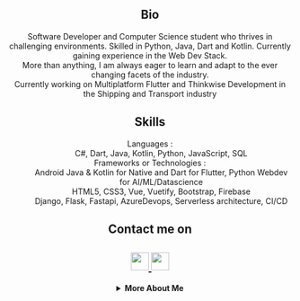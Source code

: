 

<!--
**ultimaterex/ultimaterex** is a ✨ _special_ ✨ repository because its `README.md` (this file) appears on your GitHub profile.

Here are some ideas to get you started:

- 🔭 I’m currently working on ...
- 🌱 I’m currently learning ...
- 👯 I’m looking to collaborate on ...
- 🤔 I’m looking for help with ...
- 💬 Ask me about ...
- 📫 How to reach me: ...
- 😄 Pronouns: ...
- ⚡ Fun fact: ...
-->


<html>
   <body>
      <h2 align="center">Bio</h2>
      <p align="center">
        Software Developer and Computer Science student who thrives in challenging environments. Skilled in Python, Java, Dart and Kotlin. Currently gaining experience in the Web Dev Stack.
        <br>
        More than anything, I am always eager to learn and adapt to the ever changing facets of the industry.
         <br>Currently working on Multiplatform Flutter and Thinkwise Development in the Shipping and Transport industry
        <br>
      </p>
      <h2 align="center">Skills</h2>
      <dl align="center">
         <dt>Languages :</dt>
         <dd>C#, Dart, Java, Kotlin, Python, JavaScript, SQL</dd>
         <dt>Frameworks or Technologies :</dt>
         <dd>Android Java & Kotlin for Native and Dart for Flutter, Python Webdev for AI/ML/Datascience
           <br>
            HTML5, CSS3, Vue, Vuetify, Bootstrap, Firebase
           <br>
            Django, Flask, Fastapi, AzureDevops, Serverless architecture, CI/CD
         </dd>
      </dl>
      <h2 align="center">Contact me on</h2>
      <h2 align="center">
         <a href="https://www.linkedin.com/in/selbybaidjnath/">
         <img src="https://github.com/gauravghongde/social-icons/blob/master/PNG/Black/LinkedIN_black.png" width="32" height="32"/>
         </a>
         <a href="mailto:contact@serubii.com">
         <img src="https://github.com/gauravghongde/social-icons/blob/master/PNG/Black/Gmail_black.png" width="32" height="32"/>
         </a>
      </h2>
      <details align="center">
         <summary><b>More About Me</b><br></summary>
            <div>
               <b>
                  <h3>My Stats</h3>
                  <a href="https://github.com/gauravghongde/github-readme-stats/actions">
                  <img alt="My github stats" src="https://github-readme-stats.vercel.app/api?username=ultimaterex&theme=radical&count_private=true&hide=stars"/>
                  </a>
               </b>
            </div>
      </details>
   </body>
</html>
